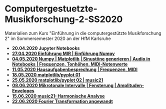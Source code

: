 # Computergestuetzte-Musikforschung-2-SS2020
Materialien zum Kurs "Einführung in die computergestützte Musikforschung 2" im Sommersemester 2020 an der HfM Karlsruhe


- **20.04.2020 Jupyter Notebooks**
- **[27.04.2020 Einführung MIR | Einführung Numpy](/01/)**
- **[04.05.2020 Numpy | Matplotlib | Sinustöne generieren | Audio in Notebooks | Frequenzen, Tonhöhen, MIDI-Notenwerte](/02/)**
- **[11.05.2020 Hausaufgabenbesprechung | Frequenzen, MIDI](/03/)**
- **[18.05.2020 matplotlib/pyplot 01](/04/)**
- **[25.05.2020 matplotlib/pyplot 02 | music21](/05/)**
- **[08.06.2020 Mikrotonale Intervalle | Fensterung | Amplituden-Envelopes](/06/)**
- **[15.06.2020 music21: Harmonische Analyse](/07/)**
- **[22.06.2020 Fourier Transformation angewandt](/08/)**